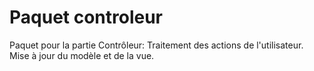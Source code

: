 # Paquet controleur

Paquet pour la partie Contrôleur:
Traitement des actions de l'utilisateur.
Mise à jour du modèle et de la vue.
